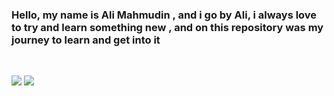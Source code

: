 ### Hello, my name is Ali Mahmudin , and i go by Ali, i always love to try and learn something new , and on this repository was my journey to learn and get into it

<br>
<p align = "inline">
  <img src = "https://github-readme-stats.vercel.app/api?username=drogan120&show_icons=true&theme=light" >
  <img src = "https://github-readme-stats.vercel.app/api/top-langs/?username=drogan120&layout=compact&hide>
</p>

<details>
  <br>
  <img src = "https://github-readme-stats.vercel.app/api/top-langs/?username=drogan120&theme=light&line_height=60">
</details>
